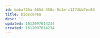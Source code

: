 ```yaml
---
id: babaf25a-465d-458c-9c3e-c1273bb7ec84
title: Dioscorea
desc: ''
updated: 1612097614234
created: 1612097614234
---
```


